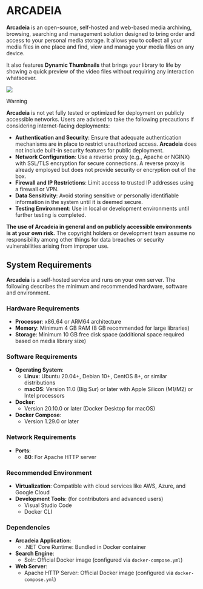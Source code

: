 # ARCADEIA

**Arcadeia** is an open-source, self-hosted and web-based media archiving, browsing, searching and management solution designed to bring order and access
to your personal media storage. It allows you to collect all your media files in one place and find, view and manage your media files on any device.

It also features **Dynamic Thumbnails** that brings your library to life by showing a quick preview of the video files without requiring any interaction whatsoever.

![](https://github.com/user-attachments/assets/36b287d7-5c17-4f9c-a5b3-29dedd02edd9)

> [!WARNING]
> **Arcadeia** is not yet fully tested or optimized for deployment on publicly accessible networks. Users are advised to take the following precautions if considering internet-facing deployments:
>
> - **Authentication and Security**: Ensure that adequate authentication mechanisms are in place to restrict unauthorized access. **Arcadeia** does not include built-in security features for public deployment.
> - **Network Configuration**: Use a reverse proxy (e.g., Apache or NGINX) with SSL/TLS encryption for secure connections. A reverse proxy is already employed but does not provide security or encryption out of the box.
> - **Firewall and IP Restrictions**: Limit access to trusted IP addresses using a firewall or VPN.
> - **Data Sensitivity**: Avoid storing sensitive or personally identifiable information in the system until it is deemed secure.
> - **Testing Environment**: Use in local or development environments until further testing is completed.
>
> **The use of Arcadeia in general and on publicly accessible environments is at your own risk.** The copyright holders or development team assume no responsibility among other things for data breaches or security vulnerabilities arising from improper use.
>

## System Requirements
**Arcadeia** is a self-hosted service and runs on your own server. The following describes the minimum and recommended hardware, software and environment.

### Hardware Requirements
- **Processor**: x86_64 or ARM64 architecture
- **Memory**: Minimum 4 GB RAM (8 GB recommended for large libraries)
- **Storage**: Minimum 10 GB free disk space (additional space required based on media library size)

### Software Requirements
- **Operating System**:
  - **Linux**: Ubuntu 20.04+, Debian 10+, CentOS 8+, or similar distributions
  - **macOS**: Version 11.0 (Big Sur) or later with Apple Silicon (M1/M2) or Intel processors
- **Docker**:
  - Version 20.10.0 or later (Docker Desktop for macOS)
- **Docker Compose**:
  - Version 1.29.0 or later

### Network Requirements
- **Ports**:
  - **80**: For Apache HTTP server

### Recommended Environment
- **Virtualization**: Compatible with cloud services like AWS, Azure, and Google Cloud
- **Development Tools**: (for contributors and advanced users)
  - Visual Studio Code
  - Docker CLI

### Dependencies
- **Arcadeia Application**:
  - .NET Core Runtime: Bundled in Docker container
- **Search Engine**:
  - Solr: Official Docker image (configured via `docker-compose.yml`)
- **Web Server**:
  - Apache HTTP Server: Official Docker image (configured via `docker-compose.yml`)
